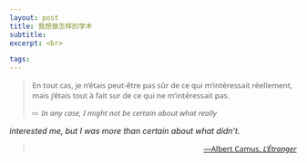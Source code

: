 ```yaml
---
layout: post
title: 我想做怎样的学术
subtitle: 
excerpt: <br>

tags: 
---
```


> <p style="font-size:.95em; font-family: Noto Sans">
> En tout cas, je n’étais peut-être pas sûr de ce qui m’intéressait réellement, mais j’étais tout à fait sur de ce qui ne m’intéressait pas. </p> 
>
> <p style="font-size:.95em; font-family: Noto Sans; margin-left: 1em; margin-left: 1.36em; text-indent:-1.36em">
> <span style="margin-right: 0.1em;">⇨</span> <i>In any case, I might not be certain about what really
interested me, but I was more than certain about what didn’t. </i> </p>
><p align="right" style="font-size:0.95em; font-family: Noto Sans"> 
>	<a href="https://archive.org/details/albertcamus-letranger-1942_20190820/page/n89/mode/2up">—Albert Camus, <i>L’Étranger</i> </a> </p>

<p style="margin-bottom:2em"> </p>

<br>













